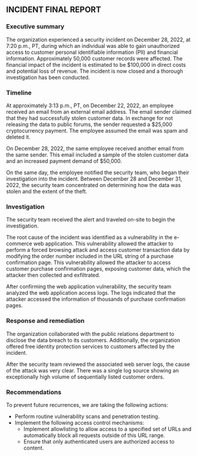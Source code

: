 ## INCIDENT FINAL REPORT

### **Executive summary**

The organization experienced a security incident on December 28, 2022, at 7:20 p.m., PT, during which an individual was able to gain unauthorized access to customer personal identifiable information (PII) and financial information. Approximately 50,000 customer records were affected. The financial impact of the incident is estimated to be $100,000 in direct costs and potential loss of revenue. The incident is now closed and a thorough investigation has been conducted.

### **Timeline**

At approximately 3:13 p.m., PT, on December 22, 2022, an employee received an email from an external email address. The email sender claimed that they had successfully stolen customer data. In exchange for not releasing the data to public forums, the sender requested a $25,000 cryptocurrency payment. The employee assumed the email was spam and deleted it.

On December 28, 2022, the same employee received another email from the same sender. This email included a sample of the stolen customer data and an increased payment demand of $50,000. 

On the same day, the employee notified the security team, who began their investigation into the incident. Between December 28 and December 31, 2022, the security team concentrated on determining how the data was stolen and the extent of the theft.

### **Investigation**

The security team received the alert and traveled on-site to begin the investigation. 

The root cause of the incident was identified as a vulnerability in the e-commerce web application. This vulnerability allowed the attacker to perform a forced browsing attack and access customer transaction data by modifying the order number included in the URL string of a purchase confirmation page. This vulnerability allowed the attacker to access customer purchase confirmation pages, exposing customer data, which the attacker then collected and exfiltrated.

After confirming the web application vulnerability, the security team analyzed the web application access logs. The logs indicated that the attacker accessed the information of thousands of purchase confirmation pages.

### **Response and remediation**

The organization collaborated with the public relations department to disclose the data breach to its customers. Additionally, the organization offered free identity protection services to customers affected by the incident. 

After the security team reviewed the associated web server logs, the cause of the attack was very clear. There was a single log source showing an exceptionally high volume of sequentially listed customer orders.

### **Recommendations**

To prevent future recurrences, we are taking the following actions:

* Perform routine vulnerability scans and penetration testing.  
* Implement the following access control mechanisms:  
  * Implement allowlisting to allow access to a specified set of URLs and automatically block all requests outside of this URL range.  
  * Ensure that only authenticated users are authorized access to content.

